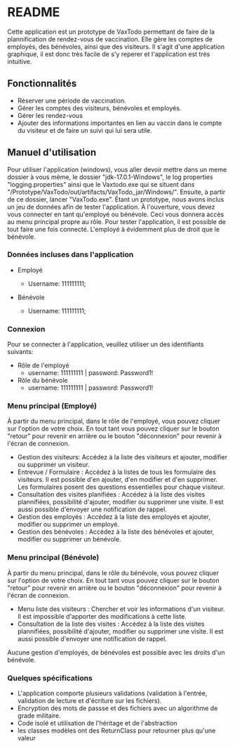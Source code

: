 # README

Cette application est un prototype de VaxTodo permettant de faire de la plannification de rendez-vous de vaccination.
Elle gère les comptes de employés, des bénévoles, ainsi que des visiteurs.
Il s'agit d'une application graphique, il est donc très facile de s'y reperer et l'application est très intuitive.


## Fonctionnalités

- Réserver une période de vaccination.
- Gérer les comptes des visiteurs, bénévoles et employés.
- Gérer les rendez-vous
- Ajouter des informations importantes en lien au vaccin dans le compte du visiteur et de faire un suivi qui lui sera utile.
## Manuel d'utilisation

Pour utiliser l'application (windows), vous aller devoir mettre dans un meme dossier à vous même, le dossier "jdk-17.0.1-Windows", 
le log properties "logging.properties" ainsi que le Vaxtodo.exe qui se situent dans  "/Prototype/VaxTodo/out/artifacts/VaxTodo_jar/Windows/".
Ensuite, à partir de ce dossier, lancer "VaxTodo.exe".
Étant un prototype, nous avons inclus un jeu de données afin de tester l'application.
À l'ouverture, vous devez vous connecter en tant qu'employé ou bénévole. Ceci vous donnera accès
au menu principal propre au rôle. Pour tester l'application, il est possible de tout faire une fois connecté. L'employé à évidemment plus de droit que le bénévole.

### Données incluses dans l'application

- Employé
    - Username: 111111111;

- Bénévole
  - Username: 111111111;

### Connexion

Pour se connecter à l'application, veuillez utiliser un des identifiants suivants:

- Rôle de l'employé
    - username: 111111111 | password: Password1!
- Rôle du bénévole
    - username: 111111111 | password: Password1!

### Menu principal (Employé)

À partir du menu principal, dans le rôle de l'employé, vous pouvez cliquer sur l'option de votre choix.
En tout tant vous pouvez cliquer sur le bouton "retour" pour revenir en arrière ou le bouton "déconnexion" pour revenir à l'écran de connexion.

- Gestion des visiteurs: Accédez à la liste des visiteurs et ajouter, modifier ou supprimer un visiteur.
- Entrevue / Formulaire : Accédez à la listes de tous les formulaire des visiteurs. Il est possible d'en ajouter, d'en modifier et d'en supprimer. Les formulaires posent des questions essentielles pour chaque visiteur.
- Consultation des visites planifiées : Accédez à la liste des visites plannifiées, possibilité d'ajouter, modifier ou supprimer une visite. Il est aussi possible d'envoyer une notification de rappel.
- Gestion des employés : Accédez à la liste des employés et ajouter, modifier ou supprimer un employé.
- Gestion des bénévoles : Accédez à la liste des bénévoles et ajouter, modifier ou supprimer un bénévole.



### Menu principal (Bénévole)

À partir du menu principal, dans le rôle du bénévole, vous pouvez cliquer sur l'option de votre choix.
En tout tant vous pouvez cliquer sur le bouton "retour" pour revenir en arrière ou le bouton "déconnexion" pour revenir à l'écran de connexion.

- Menu liste des visiteurs : Chercher et voir les informations d'un visiteur. Il est impossible d'apporter des modifications à cette liste.
- Consultation de la liste des visites : Accédez à la liste des visites plannifiées, possibilité d'ajouter, modifier ou supprimer une visite. Il est aussi possible d'envoyer une notification de rappel.

Aucune gestion d'employés, de bénévoles est possible avec les droits d'un bénévole.

### Quelques spécifications

- L'application comporte plusieurs validations (validation à l'entrée, validation de lecture et d'écriture sur les fichiers).
- Encryption des mots de passse et des fichiers avec un algorithme de grade militaire.
- Code isolé et utilisation de l'héritage et de l'abstraction
- les classes modèles ont des ReturnClass pour retourner plus qu'une valeur
